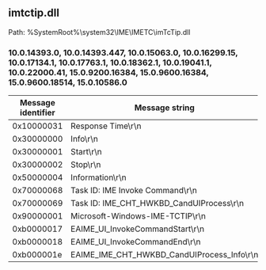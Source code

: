 ## imtctip.dll

Path: %SystemRoot%\system32\IME\IMETC\imTcTip.dll

### 10.0.14393.0, 10.0.14393.447, 10.0.15063.0, 10.0.16299.15, 10.0.17134.1, 10.0.17763.1, 10.0.18362.1, 10.0.19041.1, 10.0.22000.41, 15.0.9200.16384, 15.0.9600.16384, 15.0.9600.18514, 15.0.10586.0

Message identifier | Message string
--- | ---
0x10000031 | Response Time\r\n
0x30000000 | Info\r\n
0x30000001 | Start\r\n
0x30000002 | Stop\r\n
0x50000004 | Information\r\n
0x70000068 | Task ID: IME Invoke Command\r\n
0x70000069 | Task ID: IME_CHT_HWKBD_CandUIProcess\r\n
0x90000001 | Microsoft-Windows-IME-TCTIP\r\n
0xb0000017 | EAIME_UI_InvokeCommandStart\r\n
0xb0000018 | EAIME_UI_InvokeCommandEnd\r\n
0xb000001e | EAIME_IME_CHT_HWKBD_CandUIProcess_Info\r\n
